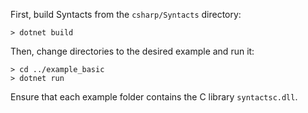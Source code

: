 First, build Syntacts from the `csharp/Syntacts` directory:

```shell
> dotnet build
```

Then, change directories to the desired example and run it:

```shell
> cd ../example_basic
> dotnet run
```

Ensure that each example folder contains the C library `syntactsc.dll`.